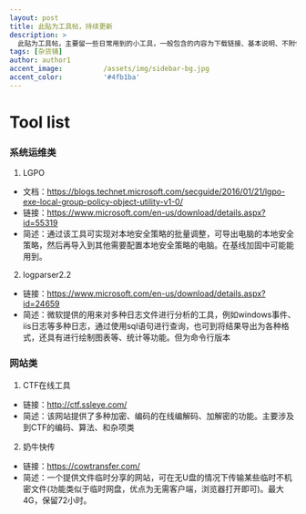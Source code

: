 ```yaml
---
layout: post
title: 此贴为工具帖，持续更新
description: >
  此贴为工具帖，主要留一些日常用到的小工具，一般包含的内容为下载链接、基本说明、不附使用说明(易导致文本臃肿)
tags: [杂货铺]
author: author1
accent_image:          /assets/img/sidebar-bg.jpg
accent_color:          '#4fb1ba'
---
```

# Tool list

### 系统运维类

1. LGPO
+ 文档：https://blogs.technet.microsoft.com/secguide/2016/01/21/lgpo-exe-local-group-policy-object-utility-v1-0/
+ 链接：https://www.microsoft.com/en-us/download/details.aspx?id=55319
+ 简述：通过该工具可实现对本地安全策略的批量调整，可导出电脑的本地安全策略，然后再导入到其他需要配置本地安全策略的电脑。在基线加固中可能能用到。
2. logparser2.2
+ 链接：https://www.microsoft.com/en-us/download/details.aspx?id=24659
+ 简述：微软提供的用来对多种日志文件进行分析的工具，例如windows事件、iis日志等多种日志，通过使用sql语句进行查询，也可到将结果导出为各种格式，还具有进行绘制图表等、统计等功能。但为命令行版本

### 网站类

1. CTF在线工具
+ 链接：http://ctf.ssleye.com/
+ 简述：该网站提供了多种加密、编码的在线编解码、加解密的功能。主要涉及到CTF的编码、算法、和杂项类
2. 奶牛快传
+ 链接：https://cowtransfer.com/
+ 简述：一个提供文件临时分享的网站，可在无U盘的情况下传输某些临时不机密文件(功能类似于临时网盘，优点为无需客户端，浏览器打开即可)。最大4G，保留72小时。
